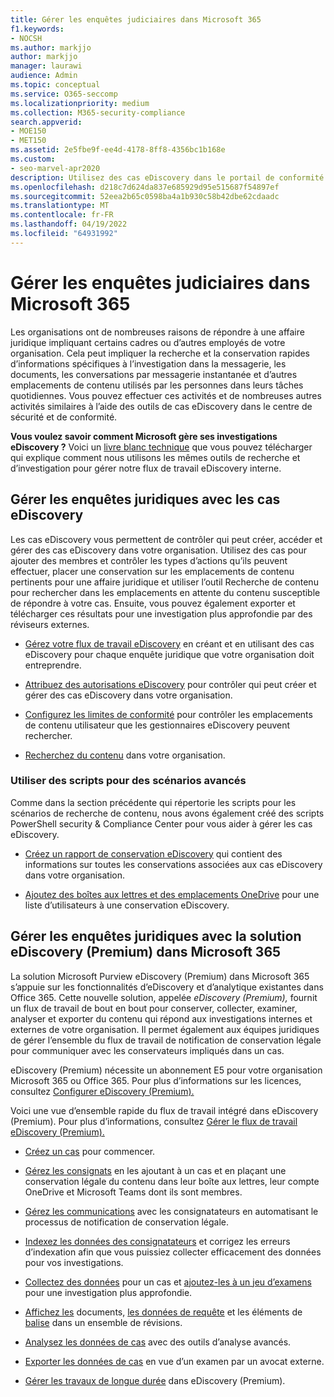 ```yaml
---
title: Gérer les enquêtes judiciaires dans Microsoft 365
f1.keywords:
- NOCSH
ms.author: markjjo
author: markjjo
manager: laurawi
audience: Admin
ms.topic: conceptual
ms.service: O365-seccomp
ms.localizationpriority: medium
ms.collection: M365-security-compliance
search.appverid:
- MOE150
- MET150
ms.assetid: 2e5fbe9f-ee4d-4178-8ff8-4356bc1b168e
ms.custom:
- seo-marvel-apr2020
description: Utilisez des cas eDiscovery dans le portail de conformité Microsoft Purview pour gérer l’enquête juridique de votre organisation.
ms.openlocfilehash: d218c7d624da837e685929d95e515687f54897ef
ms.sourcegitcommit: 52eea2b65c0598ba4a1b930c58b42dbe62cdaadc
ms.translationtype: MT
ms.contentlocale: fr-FR
ms.lasthandoff: 04/19/2022
ms.locfileid: "64931992"
---
```

# <a name="manage-legal-investigations-in-microsoft-365"></a>Gérer les enquêtes judiciaires dans Microsoft 365

Les organisations ont de nombreuses raisons de répondre à une affaire juridique impliquant certains cadres ou d’autres employés de votre organisation. Cela peut impliquer la recherche et la conservation rapides d’informations spécifiques à l’investigation dans la messagerie, les documents, les conversations par messagerie instantanée et d’autres emplacements de contenu utilisés par les personnes dans leurs tâches quotidiennes. Vous pouvez effectuer ces activités et de nombreuses autres activités similaires à l’aide des outils de cas eDiscovery dans le centre de sécurité et de conformité.
  
**Vous voulez savoir comment Microsoft gère ses investigations eDiscovery ?** Voici un [livre blanc technique](https://go.microsoft.com/fwlink/?linkid=852161) que vous pouvez télécharger qui explique comment nous utilisons les mêmes outils de recherche et d’investigation pour gérer notre flux de travail eDiscovery interne.

## <a name="manage-legal-investigations-with-ediscovery-cases"></a>Gérer les enquêtes juridiques avec les cas eDiscovery

Les cas eDiscovery vous permettent de contrôler qui peut créer, accéder et gérer des cas eDiscovery dans votre organisation. Utilisez des cas pour ajouter des membres et contrôler les types d’actions qu’ils peuvent effectuer, placer une conservation sur les emplacements de contenu pertinents pour une affaire juridique et utiliser l’outil Recherche de contenu pour rechercher dans les emplacements en attente du contenu susceptible de répondre à votre cas. Ensuite, vous pouvez également exporter et télécharger ces résultats pour une investigation plus approfondie par des réviseurs externes.
  
- [Gérez votre flux de travail eDiscovery](./get-started-core-ediscovery.md) en créant et en utilisant des cas eDiscovery pour chaque enquête juridique que votre organisation doit entreprendre.

- [Attribuez des autorisations eDiscovery](assign-ediscovery-permissions.md) pour contrôler qui peut créer et gérer des cas eDiscovery dans votre organisation.

- [Configurez les limites de conformité](set-up-compliance-boundaries.md) pour contrôler les emplacements de contenu utilisateur que les gestionnaires eDiscovery peuvent rechercher.

- [Recherchez du contenu](search-for-content.md) dans votre organisation.

### <a name="use-scripts-for-advanced-scenarios"></a>Utiliser des scripts pour des scénarios avancés

Comme dans la section précédente qui répertorie les scripts pour les scénarios de recherche de contenu, nous avons également créé des scripts PowerShell security & Compliance Center pour vous aider à gérer les cas eDiscovery.
  
- [Créez un rapport de conservation eDiscovery](create-a-report-on-holds-in-ediscovery-cases.md) qui contient des informations sur toutes les conservations associées aux cas eDiscovery dans votre organisation.

- [Ajoutez des boîtes aux lettres et des emplacements OneDrive](use-a-script-to-add-users-to-a-hold-in-ediscovery.md) pour une liste d’utilisateurs à une conservation eDiscovery.
  
## <a name="manage-legal-investigations-with-the-ediscovery-premium-solution-in-microsoft-365"></a>Gérer les enquêtes juridiques avec la solution eDiscovery (Premium) dans Microsoft 365

La solution Microsoft Purview eDiscovery (Premium) dans Microsoft 365 s’appuie sur les fonctionnalités d’eDiscovery et d’analytique existantes dans Office 365. Cette nouvelle solution, appelée *eDiscovery (Premium),* fournit un flux de travail de bout en bout pour conserver, collecter, examiner, analyser et exporter du contenu qui répond aux investigations internes et externes de votre organisation. Il permet également aux équipes juridiques de gérer l’ensemble du flux de travail de notification de conservation légale pour communiquer avec les conservateurs impliqués dans un cas.

eDiscovery (Premium) nécessite un abonnement E5 pour votre organisation Microsoft 365 ou Office 365. Pour plus d’informations sur les licences, consultez [Configurer eDiscovery (Premium).](get-started-with-advanced-ediscovery.md#step-1-verify-and-assign-appropriate-licenses)

Voici une vue d’ensemble rapide du flux de travail intégré dans eDiscovery (Premium). Pour plus d’informations, consultez [Gérer le flux de travail eDiscovery (Premium).](create-and-manage-advanced-ediscoveryv2-case.md#manage-the-workflow)

- [Créez un cas](create-and-manage-advanced-ediscoveryv2-case.md#create-a-case) pour commencer.

- [Gérez les consignats](managing-custodians.md) en les ajoutant à un cas et en plaçant une conservation légale du contenu dans leur boîte aux lettres, leur compte OneDrive et Microsoft Teams dont ils sont membres.

- [Gérez les communications](managing-custodian-communications.md) avec les consignatateurs en automatisant le processus de notification de conservation légale.

- [Indexez les données des consignatateurs](processing-data-for-case.md) et corrigez les erreurs d’indexation afin que vous puissiez collecter efficacement des données pour vos investigations.

- [Collectez des données](collecting-data-for-ediscovery.md) pour un cas et [ajoutez-les à un jeu d’examens](collecting-data-for-ediscovery.md#add-search-results-to-a-review-set) pour une investigation plus approfondie.

- [Affichez les](view-documents-in-review-set.md) documents, [les données de requête](review-set-search.md) et les éléments de [balise](tagging-documents.md) dans un ensemble de révisions.

- [Analysez les données de cas](analyzing-data-in-review-set.md) avec des outils d’analyse avancés.

- [Exporter les données de cas](exporting-data-ediscover20.md) en vue d’un examen par un avocat externe.

- [Gérer les travaux de longue durée](managing-jobs-ediscovery20.md) dans eDiscovery (Premium).